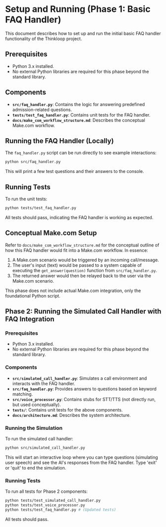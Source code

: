 # Setup and Running (Phase 1: Basic FAQ Handler)

This document describes how to set up and run the initial basic FAQ handler functionality of the Thinkloop project.

## Prerequisites
- Python 3.x installed.
- No external Python libraries are required for this phase beyond the standard library.

## Components
- **`src/faq_handler.py`**: Contains the logic for answering predefined admission-related questions.
- **`tests/test_faq_handler.py`**: Contains unit tests for the FAQ handler.
- **`docs/make_com_workflow_structure.md`**: Describes the conceptual Make.com workflow.

## Running the FAQ Handler (Locally)
The `faq_handler.py` script can be run directly to see example interactions:
```bash
python src/faq_handler.py
```
This will print a few test questions and their answers to the console.

## Running Tests
To run the unit tests:
```bash
python tests/test_faq_handler.py
```
All tests should pass, indicating the FAQ handler is working as expected.

## Conceptual Make.com Setup
Refer to `docs/make_com_workflow_structure.md` for the conceptual outline of how this FAQ handler would fit into a Make.com workflow. In essence:
1. A Make.com scenario would be triggered by an incoming call/message.
2. The user's input (text) would be passed to a system capable of executing the `get_answer(question)` function from `src/faq_handler.py`.
3. The returned answer would then be relayed back to the user via the Make.com scenario.

This phase does not include actual Make.com integration, only the foundational Python script.


## Phase 2: Running the Simulated Call Handler with FAQ Integration

### Prerequisites
- Python 3.x installed.
- No external Python libraries are required for this phase beyond the standard library.

### Components
- **`src/simulated_call_handler.py`**: Simulates a call environment and interacts with the FAQ handler.
- **`src/faq_handler.py`**: Provides answers to questions based on keyword matching.
- **`src/voice_processor.py`**: Contains stubs for STT/TTS (not directly run, but used conceptually).
- **`tests/`**: Contains unit tests for the above components.
- **`docs/architecture.md`**: Describes the system architecture.

### Running the Simulation
To run the simulated call handler:
```bash
python src/simulated_call_handler.py
```
This will start an interactive loop where you can type questions (simulating user speech) and see the AI's responses from the FAQ handler. Type 'exit' or 'quit' to end the simulation.

### Running Tests
To run all tests for Phase 2 components:
```bash
python tests/test_simulated_call_handler.py
python tests/test_voice_processor.py
python tests/test_faq_handler.py # (Updated tests)
```
All tests should pass.
